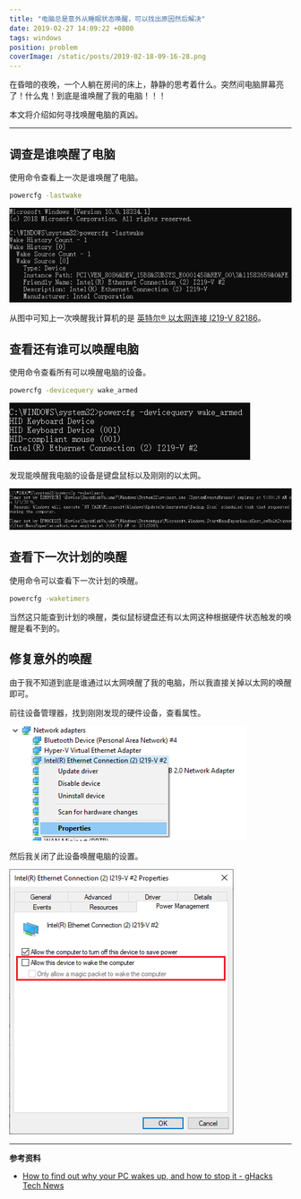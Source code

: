 ```yaml
---
title: "电脑总是意外从睡眠状态唤醒，可以找出原因然后解决"
date: 2019-02-27 14:09:22 +0800
tags: windows
position: problem
coverImage: /static/posts/2019-02-18-09-16-28.png
---
```


在昏暗的夜晚，一个人躺在房间的床上，静静的思考着什么。突然间电脑屏幕亮了！什么鬼！到底是谁唤醒了我的电脑！！！

本文将介绍如何寻找唤醒电脑的真凶。

---

<div id="toc"></div>

## 调查是谁唤醒了电脑

使用命令查看上一次是谁唤醒了电脑。

```cmd
powercfg -lastwake
```

![last wake](/static/posts/2019-02-18-09-16-28.png)

从图中可知上一次唤醒我计算机的是 [英特尔® 以太网连接 I219-V 82186](https://www.intel.cn/content/www/cn/zh/products/network-io/ethernet/controllers/connection-i219-v.html)。

## 查看还有谁可以唤醒电脑

使用命令查看所有可以唤醒电脑的设备。

```cmd
powercfg -devicequery wake_armed
```

![wake armed](/static/posts/2019-02-18-09-16-46.png)

发现能唤醒我电脑的设备是键盘鼠标以及刚刚的以太网。

![wake timers](/static/posts/2019-02-18-09-17-08.png)

## 查看下一次计划的唤醒

使用命令可以查看下一次计划的唤醒。

```cmd
powercfg -waketimers
```

当然这只能查到计划的唤醒，类似鼠标键盘还有以太网这种根据硬件状态触发的唤醒是看不到的。

## 修复意外的唤醒

由于我不知道到底是谁通过以太网唤醒了我的电脑，所以我直接关掉以太网的唤醒即可。

前往设备管理器，找到刚刚发现的硬件设备，查看属性。

![设备管理器](/static/posts/2019-02-27-14-03-21.png)

然后我关闭了此设备唤醒电脑的设置。

![关闭唤醒电脑](/static/posts/2019-02-27-14-03-52.png)

---

**参考资料**

- [How to find out why your PC wakes up, and how to stop it - gHacks Tech News](https://www.ghacks.net/2013/12/31/find-pc-wakes-stop/)

